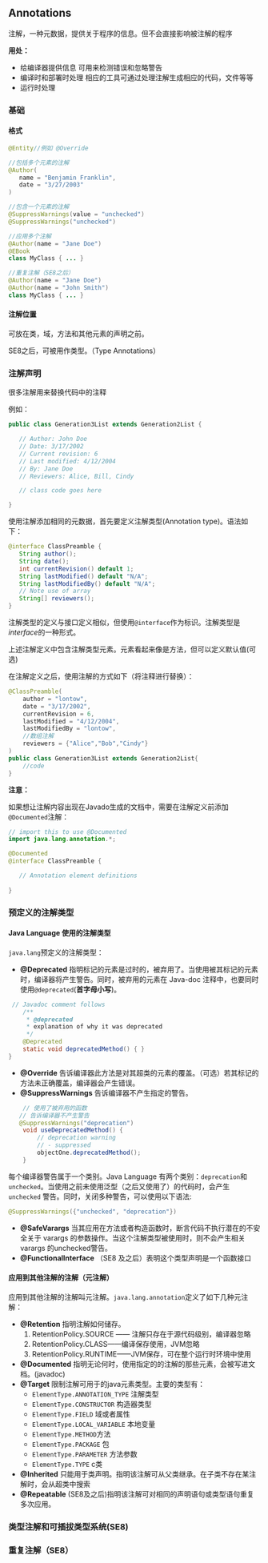 ## Annotations

注解，一种元数据，提供关于程序的信息。但不会直接影响被注解的程序

**用处：**

* 给编译器提供信息 可用来检测错误和忽略警告
* 编译时和部署时处理 相应的工具可通过处理注解生成相应的代码，文件等等
* 运行时处理

### 基础

#### 格式

```java
@Entity//例如 @Override

//包括多个元素的注解
@Author(
   name = "Benjamin Franklin",
   date = "3/27/2003"
)

//包含一个元素的注解
@SuppressWarnings(value = "unchecked")
@SuppressWarnings("unchecked")

//应用多个注解
@Author(name = "Jane Doe")
@EBook
class MyClass { ... }

//重复注解（SE8之后）
@Author(name = "Jane Doe")
@Author(name = "John Smith")
class MyClass { ... }
```

#### 注解位置

可放在类，域，方法和其他元素的声明之前。

SE8之后，可被用作类型。（Type Annotations）

### 注解声明

很多注解用来替换代码中的注释

例如：

```java
public class Generation3List extends Generation2List {

   // Author: John Doe
   // Date: 3/17/2002
   // Current revision: 6
   // Last modified: 4/12/2004
   // By: Jane Doe
   // Reviewers: Alice, Bill, Cindy

   // class code goes here

}
```

使用注解添加相同的元数据，首先要定义注解类型(Annotation type)。语法如下：

```java
@interface ClassPreamble {
   String author();
   String date();
   int currentRevision() default 1;
   String lastModified() default "N/A";
   String lastModifiedBy() default "N/A";
   // Note use of array
   String[] reviewers();
}
```

注解类型的定义与接口定义相似，但使用`@interface`作为标识。注解类型是*interface*的一种形式。

上述注解定义中包含注解类型元素。元素看起来像是方法，但可以定义默认值(可选)

在注解定义之后，使用注解的方式如下（将注释进行替换）：

```java
@ClassPreamble(
    author = "lontow",
    date = "3/17/2002",
    currentRevision = 6,
    lastModified = "4/12/2004",
    lastModifiedBy = "lontow",
    //数组注解
    reviewers = {"Alice","Bob","Cindy"}    
)
public class Generation3List extends Generation2List{
    //code
}
```

 **注意：**

如果想让注解内容出现在Javado生成的文档中，需要在注解定义前添加`@Documented`注解：

```java
// import this to use @Documented
import java.lang.annotation.*;

@Documented
@interface ClassPreamble {

   // Annotation element definitions
   
}
```

### 预定义的注解类型

#### Java Language 使用的注解类型

`java.lang`预定义的注解类型：

- **@Deprecated** 指明标记的元素是过时的，被弃用了。当使用被其标记的元素时，编译器将产生警告。同时，被弃用的元素在 Java-doc 注释中，也要同时使用`@deprecated`(**首字母小写**)。

```java
 // Javadoc comment follows
    /**
     * @deprecated
     * explanation of why it was deprecated
     */
    @Deprecated
    static void deprecatedMethod() { }
}
```

- **@Override** 告诉编译器此方法是对其超类的元素的覆盖。（可选）若其标记的方法未正确覆盖，编译器会产生错误。
- **@SuppressWarnings** 告诉编译器不产生指定的警告。

```java
	// 使用了被弃用的函数 
   // 告诉编译器不产生警告
   @SuppressWarnings("deprecation")
    void useDeprecatedMethod() {
        // deprecation warning
        // - suppressed
        objectOne.deprecatedMethod();
    }
```

每个编译器警告属于一个类别。Java Language 有两个类别：`deprecation`和`unchecked`。当使用之前未使用泛型（之后又使用了）的代码时，会产生`unchecked` 警告。同时，关闭多种警告，可以使用以下语法:

```java
@SuppressWarnings({"unchecked", "deprecation"})
```

- **@SafeVarargs** 当其应用在方法或者构造函数时，断言代码不执行潜在的不安全关于 varargs 的参数操作。当这个注解类型被使用时，则不会产生相关varargs 的unchecked警告。
- **@FunctionalInterface** （SE8 及之后）表明这个类型声明是一个函数接口

#### 应用到其他注解的注解（元注解）

应用到其他注解的注解叫元注解。`java.lang.annotation`定义了如下几种元注解：

- **@Retention** 指明注解如何储存。
  1. RetentionPolicy.SOURCE —— 注解只存在于源代码级别，编译器忽略
  2. RetentionPolicy.CLASS——编译保存使用，JVM忽略
  3. RetentionPolicy.RUNTIME——JVM保存，可在整个运行时环境中使用
- **@Documented** 指明无论何时，使用指定的的注解的那些元素，会被写进文档。(javadoc)
- **@Target** 限制注解可用于的java元素类型。主要的类型有：
  - `ElementType.ANNOTATION_TYPE` 注解类型
  - `ElementType.CONSTRUCTOR` 构造器类型
  - `ElementType.FIELD` 域或者属性
  - `ElementType.LOCAL_VARIABLE` 本地变量
  - `ElementType.METHOD`方法
  - `ElementType.PACKAGE` 包
  - `ElementType.PARAMETER` 方法参数
  - `ElementType.TYPE` c类
- **@Inherited** 只能用于类声明。指明该注解可从父类继承。在子类不存在某注解时，会从超类中搜索
- **@Repeatable** (SE8及之后)指明该注解可对相同的声明语句或类型语句重复多次应用。

### 类型注解和可插拔类型系统(SE8)

### 重复注解（SE8）